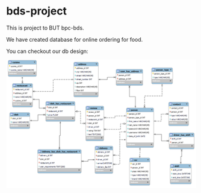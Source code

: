 # bds-project
This is project to BUT bpc-bds.

We have created database for online ordering for food.

You can checkout our db design:

![alt text](db-design.png)